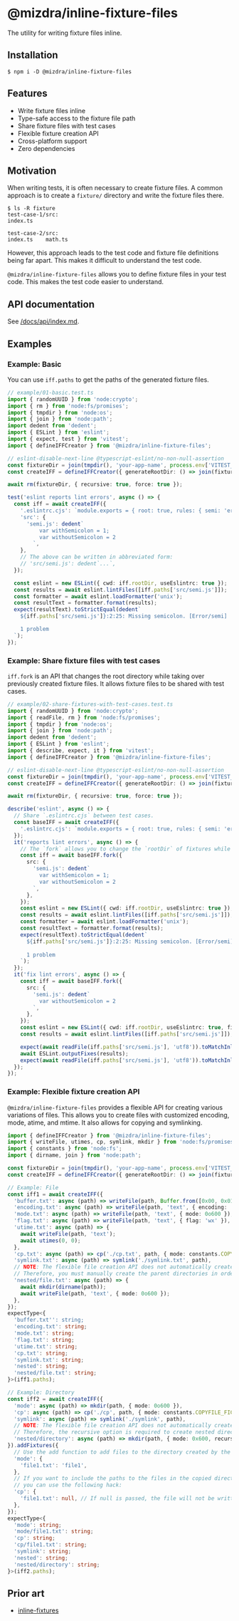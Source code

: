 # @mizdra/inline-fixture-files

The utility for writing fixture files inline.

## Installation

```console
$ npm i -D @mizdra/inline-fixture-files
```

## Features

- Write fixture files inline
- Type-safe access to the fixture file path
- Share fixture files with test cases
- Flexible fixture creation API
- Cross-platform support
- Zero dependencies

## Motivation

When writing tests, it is often necessary to create fixture files. A common approach is to create a `fixture/` directory and write the fixture files there.

```console
$ ls -R fixture
test-case-1/src:
index.ts

test-case-2/src:
index.ts    math.ts
```

However, this approach leads to the test code and fixture file definitions being far apart. This makes it difficult to understand the test code.

`@mizdra/inline-fixture-files` allows you to define fixture files in your test code. This makes the test code easier to understand.

## API documentation

See [/docs/api/index.md](/docs/api/index.md).

## Examples

### Example: Basic

You can use `iff.paths` to get the paths of the generated fixture files.

```ts
// example/01-basic.test.ts
import { randomUUID } from 'node:crypto';
import { rm } from 'node:fs/promises';
import { tmpdir } from 'node:os';
import { join } from 'node:path';
import dedent from 'dedent';
import { ESLint } from 'eslint';
import { expect, test } from 'vitest';
import { defineIFFCreator } from '@mizdra/inline-fixture-files';

// eslint-disable-next-line @typescript-eslint/no-non-null-assertion
const fixtureDir = join(tmpdir(), 'your-app-name', process.env['VITEST_POOL_ID']!);
const createIFF = defineIFFCreator({ generateRootDir: () => join(fixtureDir, randomUUID()) });

await rm(fixtureDir, { recursive: true, force: true });

test('eslint reports lint errors', async () => {
  const iff = await createIFF({
    '.eslintrc.cjs': `module.exports = { root: true, rules: { semi: 'error' } };`,
    'src': {
      'semi.js': dedent`
          var withSemicolon = 1;
          var withoutSemicolon = 2
        `,
    },
    // The above can be written in abbreviated form:
    // 'src/semi.js': dedent`...`,
  });

  const eslint = new ESLint({ cwd: iff.rootDir, useEslintrc: true });
  const results = await eslint.lintFiles([iff.paths['src/semi.js']]);
  const formatter = await eslint.loadFormatter('unix');
  const resultText = formatter.format(results);
  expect(resultText).toStrictEqual(dedent`
    ${iff.paths['src/semi.js']}:2:25: Missing semicolon. [Error/semi]

    1 problem
  `);
});
```

### Example: Share fixture files with test cases

`iff.fork` is an API that changes the root directory while taking over previously created fixture files. It allows fixture files to be shared with test cases.

```ts
// example/02-share-fixtures-with-test-cases.test.ts
import { randomUUID } from 'node:crypto';
import { readFile, rm } from 'node:fs/promises';
import { tmpdir } from 'node:os';
import { join } from 'node:path';
import dedent from 'dedent';
import { ESLint } from 'eslint';
import { describe, expect, it } from 'vitest';
import { defineIFFCreator } from '@mizdra/inline-fixture-files';

// eslint-disable-next-line @typescript-eslint/no-non-null-assertion
const fixtureDir = join(tmpdir(), 'your-app-name', process.env['VITEST_POOL_ID']!);
const createIFF = defineIFFCreator({ generateRootDir: () => join(fixtureDir, randomUUID()) });

await rm(fixtureDir, { recursive: true, force: true });

describe('eslint', async () => {
  // Share `.eslintrc.cjs` between test cases.
  const baseIFF = await createIFF({
    '.eslintrc.cjs': `module.exports = { root: true, rules: { semi: 'error' } };`,
  });
  it('reports lint errors', async () => {
    // The `fork` allows you to change the `rootDir` of fixtures while inheriting the fixtures from `baseIFF`.
    const iff = await baseIFF.fork({
      src: {
        'semi.js': dedent`
          var withSemicolon = 1;
          var withoutSemicolon = 2
        `,
      },
    });
    const eslint = new ESLint({ cwd: iff.rootDir, useEslintrc: true });
    const results = await eslint.lintFiles([iff.paths['src/semi.js']]);
    const formatter = await eslint.loadFormatter('unix');
    const resultText = formatter.format(results);
    expect(resultText).toStrictEqual(dedent`
      ${iff.paths['src/semi.js']}:2:25: Missing semicolon. [Error/semi]
  
      1 problem
    `);
  });
  it('fix lint errors', async () => {
    const iff = await baseIFF.fork({
      src: {
        'semi.js': dedent`
          var withoutSemicolon = 2
        `,
      },
    });
    const eslint = new ESLint({ cwd: iff.rootDir, useEslintrc: true, fix: true });
    const results = await eslint.lintFiles([iff.paths['src/semi.js']]);

    expect(await readFile(iff.paths['src/semi.js'], 'utf8')).toMatchInlineSnapshot('"var withoutSemicolon = 2"');
    await ESLint.outputFixes(results);
    expect(await readFile(iff.paths['src/semi.js'], 'utf8')).toMatchInlineSnapshot('"var withoutSemicolon = 2;"');
  });
});
```

### Example: Flexible fixture creation API

`@mizdra/inline-fixture-files` provides a flexible API for creating various variations of files. This allows you to create files with customized encoding, mode, atime, and mtime. It also allows for copying and symlinking.

```ts
import { defineIFFCreator } from '@mizdra/inline-fixture-files';
import { writeFile, utimes, cp, symlink, mkdir } from 'node:fs/promises';
import { constants } from 'node:fs';
import { dirname, join } from 'node:path';

const fixtureDir = join(tmpdir(), 'your-app-name', process.env['VITEST_POOL_ID']!);
const createIFF = defineIFFCreator({ generateRootDir: () => join(fixtureDir, randomUUID()) });

// Example: File
const iff1 = await createIFF({
  'buffer.txt': async (path) => writeFile(path, Buffer.from([0x00, 0x01])),
  'encoding.txt': async (path) => writeFile(path, 'text', { encoding: 'utf16le' }),
  'mode.txt': async (path) => writeFile(path, 'text', { mode: 0o600 }),
  'flag.txt': async (path) => writeFile(path, 'text', { flag: 'wx' }),
  'utime.txt': async (path) => {
    await writeFile(path, 'text');
    await utimes(0, 0);
  },
  'cp.txt': async (path) => cp('./cp.txt', path, { mode: constants.COPYFILE_FICLONE }),
  'symlink.txt': async (path) => symlink('./symlink.txt', path),
  // NOTE: The flexible file creation API does not automatically create parent directories.
  // Therefore, you must manually create the parent directories in order to create nested files.
  'nested/file.txt': async (path) => {
    await mkdir(dirname(path));
    await writeFile(path, 'text', { mode: 0o600 });
  },
});
expectType<{
  'buffer.txt'': string;
  'encoding.txt': string;
  'mode.txt': string;
  'flag.txt': string;
  'utime.txt': string;
  'cp.txt': string;
  'symlink.txt': string;
  'nested': string;
  'nested/file.txt': string;
}>(iff1.paths);

// Example: Directory
const iff2 = await createIFF({
  'mode': async (path) => mkdir(path, { mode: 0o600 }),
  'cp': async (path) => cp('./cp', path, { mode: constants.COPYFILE_FICLONE }),
  'symlink': async (path) => symlink('./symlink', path),
  // NOTE: The flexible file creation API does not automatically create parent directories.
  // Therefore, the recursive option is required to create nested directories.
  'nested/directory': async (path) => mkdir(path, { mode: 0x600, recursive: true }),
}).addFixtures({
  // Use the add function to add files to the directory created by the flexible file creation API.
  'mode': {
    'file1.txt': 'file1',
  },
  // If you want to include the paths to the files in the copied directory in `iff2.paths`,
  // you can use the following hack:
  'cp': {
    'file1.txt': null, // If null is passed, the file will not be written, but will be included in paths.
  },
});
expectType<{
  'mode': string;
  'mode/file1.txt': string;
  'cp': string;
  'cp/file1.txt': string;
  'symlink': string;
  'nested': string;
  'nested/directory': string;
}>(iff2.paths);
```

## Prior art

- [inline-fixtures](https://github.com/GoogleCloudPlatform/inline-fixtures)

